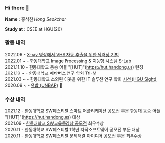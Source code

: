 ### Hi there 👋

__Name__ : 홍석찬 _Hong Seokchan_

__Study at__ : CSEE at HGU(20)


### 활동 내역
2022.06 - [X-ray 영상에서 VHS 자동 추출을 위한 딥러닝 기법](https://www.dbpia.co.kr/journal/articleDetail?nodeId=NODE11113882#)    
2022.01 ~ - 한동대학교 Image Processing & 지능형 시스템 S-Lab   
2021.11.10 - 한동대학교 동승 어플 "[HUT]"(https://hut.handong.us) 런칭   
2021.10 ~ - 한동대학교 메타버스 연구 학회 Tri-M   
2021.03 ~ - 한동대학교 소외된 이웃을 위한 IT 솔루션 연구 학회 [시선 (HGU Sight)](https://hgusight.github.io/)     
2020.09 ~ - [언밥 (UNBAP)](https://unbap.github.io/) 🍚


### 수상 내역
2021.12 - 한동대학교 SW페스티벌 스마트 어플리케이션 공모전 부문 한동대 동승 어플 "[HUT]"(https://hut.handong.us) 대상    
2021.09 - [한동대학교 SW교육동영상 공모전](https://www.youtube.com/playlist?list=PLVIityKQhEeRZM1908FayAbHJWcg8BEG6) 최우수상     
2020.11 - 한동대학교 SW페스티벌 1학년 자작소프트웨어 공모전 부문 대상      
2020.11 - 한동대학교 SW페스티벌 문제해결 아이디어 공모전 부문 최우수상


